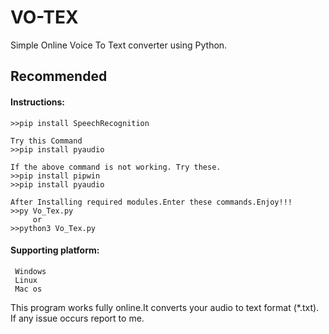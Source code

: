 # VO-TEX
Simple Online Voice To Text converter using Python.

## Recommended

#### Instructions:  

    >>pip install SpeechRecognition
    
    Try this Command
    >>pip install pyaudio
            
    If the above command is not working. Try these.
    >>pip install pipwin
    >>pip install pyaudio
    
    After Installing required modules.Enter these commands.Enjoy!!!
    >>py Vo_Tex.py
         or
    >>python3 Vo_Tex.py

#### Supporting platform:
     Windows
     Linux
     Mac os
    
This program works fully online.It converts your audio to text format (*.txt).
If any issue occurs report to me.
